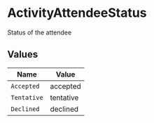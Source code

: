 # ActivityAttendeeStatus

Status of the attendee


## Values

| Name        | Value       |
| ----------- | ----------- |
| `Accepted`  | accepted    |
| `Tentative` | tentative   |
| `Declined`  | declined    |